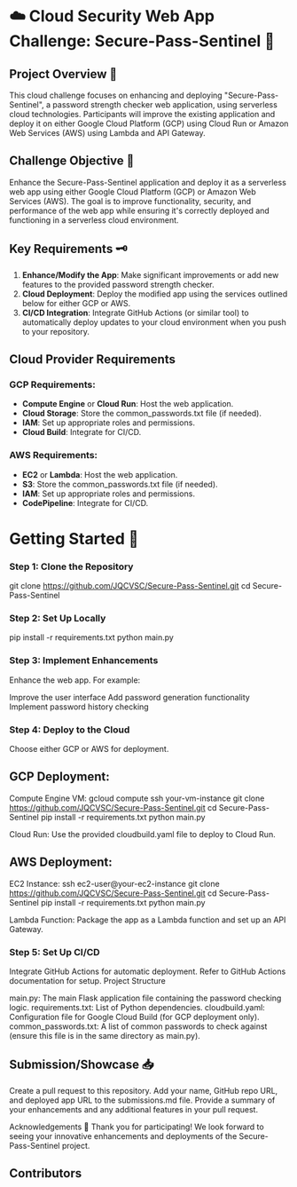 #  ☁️ Cloud Security Web App Challenge: Secure-Pass-Sentinel 🔐

## Project Overview 📂
This cloud challenge focuses on enhancing and deploying "Secure-Pass-Sentinel", a password strength checker web application, using serverless cloud technologies. Participants will improve the existing application and deploy it on either Google Cloud Platform (GCP) using Cloud Run or Amazon Web Services (AWS) using Lambda and API Gateway.

## Challenge Objective 🎯
Enhance the Secure-Pass-Sentinel application and deploy it as a serverless web app using either Google Cloud Platform (GCP) or Amazon Web Services (AWS). The goal is to improve functionality, security, and performance of the web app while ensuring it's correctly deployed and functioning in a serverless cloud environment.

## Key Requirements 🗝️
1. **Enhance/Modify the App**: Make significant improvements or add new features to the provided password strength checker.
2. **Cloud Deployment**: Deploy the modified app using the services outlined below for either GCP or AWS.
3. **CI/CD Integration**: Integrate GitHub Actions (or similar tool) to automatically deploy updates to your cloud environment when you push to your repository.

## Cloud Provider Requirements
### GCP Requirements:
- **Compute Engine** or **Cloud Run**: Host the web application.
- **Cloud Storage**: Store the common_passwords.txt file (if needed).
- **IAM**: Set up appropriate roles and permissions.
- **Cloud Build**: Integrate for CI/CD.

### AWS Requirements:
- **EC2** or **Lambda**: Host the web application.
- **S3**: Store the common_passwords.txt file (if needed).
- **IAM**: Set up appropriate roles and permissions.
- **CodePipeline**: Integrate for CI/CD.

# Getting Started 🚀

### Step 1: Clone the Repository

git clone https://github.com/JQCVSC/Secure-Pass-Sentinel.git
cd Secure-Pass-Sentinel

### Step 2: Set Up Locally
pip install -r requirements.txt
python main.py

### Step 3: Implement Enhancements
Enhance the web app. For example:

Improve the user interface
Add password generation functionality
Implement password history checking

### Step 4: Deploy to the Cloud

Choose either GCP or AWS for deployment.

## GCP Deployment:

Compute Engine VM:
gcloud compute ssh your-vm-instance
git clone https://github.com/JQCVSC/Secure-Pass-Sentinel.git
cd Secure-Pass-Sentinel
pip install -r requirements.txt
python main.py

Cloud Run: Use the provided cloudbuild.yaml file to deploy to Cloud Run.

## AWS Deployment:

EC2 Instance:
ssh ec2-user@your-ec2-instance
git clone https://github.com/JQCVSC/Secure-Pass-Sentinel.git
cd Secure-Pass-Sentinel
pip install -r requirements.txt
python main.py

Lambda Function: Package the app as a Lambda function and set up an API Gateway.

### Step 5: Set Up CI/CD
Integrate GitHub Actions for automatic deployment. Refer to GitHub Actions documentation for setup.
Project Structure

main.py: The main Flask application file containing the password checking logic.
requirements.txt: List of Python dependencies.
cloudbuild.yaml: Configuration file for Google Cloud Build (for GCP deployment only).
common_passwords.txt: A list of common passwords to check against (ensure this file is in the same directory as main.py).

## Submission/Showcase 📥

Create a pull request to this repository.
Add your name, GitHub repo URL, and deployed app URL to the submissions.md file.
Provide a summary of your enhancements and any additional features in your pull request.

Acknowledgements 👏
Thank you for participating! We look forward to seeing your innovative enhancements and deployments of the Secure-Pass-Sentinel project.

## Contributors

<!-- contributors -->
<!-- contributors -->
